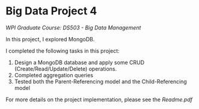 # Big Data Project 4
_WPI Graduate Course: DS503 - Big Data Management_

In this project, I explored MongoDB.

I completed the following tasks in this project: 

1. Design a MongoDB database and apply some CRUD (Create/Read/Update/Delete) operations.
2. Completed aggregation queries
3. Tested both the Parent-Referencing model and the Child-Referencing model

For more details on the project implementation, please see the _Readme.pdf_
